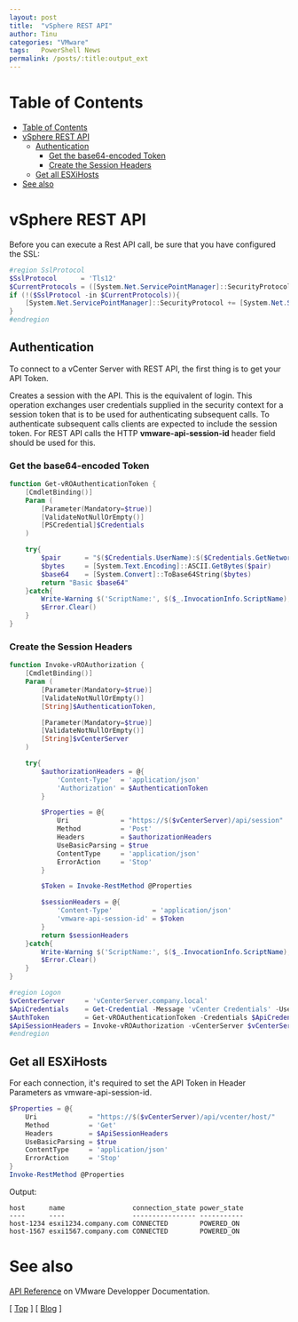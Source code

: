 ```yaml
---
layout: post
title:  "vSphere REST API"
author: Tinu
categories: "VMware"
tags:   PowerShell News
permalink: /posts/:title:output_ext
---
```


# Table of Contents

- [Table of Contents](#table-of-contents)
- [vSphere REST API](#vsphere-rest-api)
  - [Authentication](#authentication)
    - [Get the base64-encoded Token](#get-the-base64-encoded-token)
    - [Create the Session Headers](#create-the-session-headers)
  - [Get all ESXiHosts](#get-all-esxihosts)
- [See also](#see-also)

# vSphere REST API

Before you can execute a Rest API call, be sure that you have configured the SSL:

````powershell
#region SslProtocol
$SslProtocol      = 'Tls12'
$CurrentProtocols = ([System.Net.ServicePointManager]::SecurityProtocol).toString() -split ', '
if (!($SslProtocol -in $CurrentProtocols)){
    [System.Net.ServicePointManager]::SecurityProtocol += [System.Net.SecurityProtocolType]::$($SslProtocol)
}
#endregion
````

## Authentication

To connect to a vCenter Server with REST API, the first thing is to get your API Token.

Creates a session with the API. This is the equivalent of login. This operation exchanges user credentials supplied in the security context for a session token that is to be used for authenticating subsequent calls. To authenticate subsequent calls clients are expected to include the session token. For REST API calls the HTTP **vmware-api-session-id** header field should be used for this.

### Get the base64-encoded Token

````powershell
function Get-vROAuthenticationToken {
    [CmdletBinding()]
    Param (
        [Parameter(Mandatory=$true)]
        [ValidateNotNullOrEmpty()]
        [PSCredential]$Credentials
    )

    try{
        $pair      = "$($Credentials.UserName):$($Credentials.GetNetworkCredential().Password)"
        $bytes     = [System.Text.Encoding]::ASCII.GetBytes($pair)
        $base64    = [System.Convert]::ToBase64String($bytes)
        return "Basic $base64"
    }catch{
        Write-Warning $('ScriptName:', $($_.InvocationInfo.ScriptName), 'LineNumber:', $($_.InvocationInfo.ScriptLineNumber), 'Message:', $($_.Exception.Message) -Join ' ')
        $Error.Clear()
    }
}
````

### Create the Session Headers

````powershell
function Invoke-vROAuthorization {
    [CmdletBinding()]
    Param (
        [Parameter(Mandatory=$true)]
        [ValidateNotNullOrEmpty()]
        [String]$AuthenticationToken,

        [Parameter(Mandatory=$true)]
        [ValidateNotNullOrEmpty()]
        [String]$vCenterServer
    )

    try{
        $authorizationHeaders = @{
            'Content-Type'  = 'application/json'
            'Authorization' = $AuthenticationToken
        }

        $Properties = @{
            Uri             = "https://$($vCenterServer)/api/session"
            Method          = 'Post'
            Headers         = $authorizationHeaders
            UseBasicParsing = $true
            ContentType     = 'application/json'
            ErrorAction     = 'Stop'
        }

        $Token = Invoke-RestMethod @Properties

        $sessionHeaders = @{
            'Content-Type'          = 'application/json'
            'vmware-api-session-id' = $Token
        }
        return $sessionHeaders
    }catch{
        Write-Warning $('ScriptName:', $($_.InvocationInfo.ScriptName), 'LineNumber:', $($_.InvocationInfo.ScriptLineNumber), 'Message:', $($_.Exception.Message) -Join ' ')
        $Error.Clear()
    }
}
````

````powershell
#region Logon
$vCenterServer     = 'vCenterServer.company.local'
$ApiCredentials    = Get-Credential -Message 'vCenter Credentials' -UserName "$($env:USERDOMAIN)\$($env:USERNAME)"
$AuthToken         = Get-vROAuthenticationToken -Credentials $ApiCredentials
$ApiSessionHeaders = Invoke-vROAuthorization -vCenterServer $vCenterServer -AuthenticationToken $AuthToken
#endregion
````

## Get all ESXiHosts

For each connection, it's required to set the API Token in Header Parameters as vmware-api-session-id.

````powershell
$Properties = @{
    Uri             = "https://$($vCenterServer)/api/vcenter/host/"
    Method          = 'Get'
    Headers         = $ApiSessionHeaders
    UseBasicParsing = $true
    ContentType     = 'application/json'
    ErrorAction     = 'Stop'
}
Invoke-RestMethod @Properties
````

Output:

````text
host      name                 connection_state power_state
----      ----                 ---------------- -----------
host-1234 esxi1234.company.com CONNECTED        POWERED_ON 
host-1567 esxi1567.company.com CONNECTED        POWERED_ON
````

# See also

[API Reference](https://developer.vmware.com/apis/vsphere-automation/v7.0U3/) on VMware Developper Documentation.

[ [Top](#table-of-contents) ] [ [Blog](../categories.html) ]
